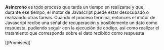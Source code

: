 **Asíncrono** es todo proceso que tarda un tiempo en realizarse y que, durante ese tiempo, el motor de Javascript puede estar desocupado o realizando otras tareas. Cuando el proceso termina, entonces el motor de Javascript recibe una señal de recuperación y posiblemente un dato como respuesta, pudiendo seguir con la ejecución de código, así como realizar el tratamiento que corresponda sobre el dato recibido como respuesta

[[Promises]]
